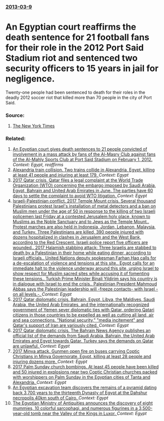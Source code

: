 ### [2013-03-9](/news/2013/03/9/index.md)

# An Egyptian court reaffirms the death sentence for 21 football fans for their role in the 2012 Port Said Stadium riot and sentenced two security officers to 15 years in jail for negligence. 

Twenty-one people had been sentenced to death for their roles in the deadly 2012 soccer riot that killed more than 70 people in the city of Port Said.


### Source:

1. [The New York Times](http://www.nytimes.com/2013/03/10/world/middleeast/egypt-sentences-2012-soccer-riot.html)

### Related:

1. [An Egyptian court gives death sentences to 21 people convicted of involvement in a mass attack by fans of the Al-Masry Club against fans of the Al-Mahly Sports Club at Port Said Stadium on February 1, 2012. ](/news/2013/01/26/an-egyptian-court-gives-death-sentences-to-21-people-convicted-of-involvement-in-a-mass-attack-by-fans-of-the-al-masry-club-against-fans-of.md) _Context: Egypt, reaffirms_
2. [Alexandria train collision. Two trains collide in Alexandria, Egypt, killing at least 41 people and injuring at least 179. ](/news/2017/08/11/alexandria-train-collision-two-trains-collide-in-alexandria-egypt-killing-at-least-41-people-and-injuring-at-least-179.md) _Context: Egypt_
3. [2017 Qatar crisis. Qatar files a legal complaint at the World Trade Organization (WTO) concerning the embargo imposed by Saudi Arabia, Egypt, Bahrain and United Arab Emirates in June. The parties have 60 days to settle the complaint to avoid WTO litigation. ](/news/2017/07/31/2017-qatar-crisis-qatar-files-a-legal-complaint-at-the-world-trade-organization-wto-concerning-the-embargo-imposed-by-saudi-arabia-egypt.md) _Context: Egypt_
4. [Israeli-Palestinian conflict. 2017 Temple Mount crisis. Several thousand Palestinians protest Israel's installation of metal detectors and a ban on Muslim men under the age of 50 in response to the killing of two Israeli policemen last Friday at a contested Jerusalem holy place, known to Muslims as the Noble Sanctuary and to Jews as the Temple Mount.. Protest marches are also held in Indonesia, Jordan, Lebanon, Malaysia, and Turkey. Three Palestinians are killed, 390 people injured with dozens hospitalized in clashes in Jerusalem and the West Bank, according to the Red Crescent. Israeli police report five officers are wounded.. 2017 Halamish stabbing attack: Three Israelis are stabbed to death by a Palestinian in their home while eating dinner, according to Israeli officials.. United Nations deputy spokesman Farhan Haq calls for a de-escalation of violence and tensions at this site.. Egypt calls for an immediate halt to the violence underway around this site, urging Israel to show respect for Muslim sacred sites while accusing it of fomenting these tensions.. Turkish Prime Minister Binali Yildirim says his country is in dialogue with Israel to end the crisis.. Palestinian President Mahmoud Abbas says the Palestinian leadership will -freeze contacts- with Israel -on all levels.-. ](/news/2017/07/21/israeli-palestinian-conflict-2017-temple-mount-crisis-several-thousand-palestinians-protest-israel-s-installation-of-metal-detectors-and.md) _Context: Egypt_
5. [2017 Qatar diplomatic crisis. Bahrain, Egypt, Libya, the Maldives, Saudi Arabia, the United Arab Emirates, and the internationally recognized government of Yemen sever diplomatic ties with Qatar, ordering Qatari citizens in those countries to be expelled as well as cutting all land, air and sea connections. "National security," "media incitement" and Qatar's support of Iran are variously cited. ](/news/2017/06/5/2017-qatar-diplomatic-crisis-bahrain-egypt-libya-the-maldives-saudi-arabia-the-united-arab-emirates-and-the-internationally-recognize.md) _Context: Egypt_
6. [2017 Qatar diplomatic crisis. The Bahrain News Agency publishes an official list of the demands from Saudi Arabia, Bahrain, the United Arab Emirates and Egypt towards Qatar. Turkey says the demands on Qatar are unlawful. ](/news/2017/06/25/2017-qatar-diplomatic-crisis-the-bahrain-news-agency-publishes-an-official-list-of-the-demands-from-saudi-arabia-bahrain-the-united-arab.md) _Context: Egypt_
7. [2017 Minya attack. Gunmen open fire on buses carrying Coptic Christians in Minya Governorate, Egypt, killing at least 28 people and injuring dozens more. ](/news/2017/05/26/2017-minya-attack-gunmen-open-fire-on-buses-carrying-coptic-christians-in-minya-governorate-egypt-killing-at-least-28-people-and-injuring.md) _Context: Egypt_
8. [2017 Palm Sunday church bombings. At least 45 people have been killed and 50 injured in explosions near two Coptic Christian churches packed with worshippers on Palm Sunday in the Egyptian cities of Tanta and Alexandria. ](/news/2017/04/9/2017-palm-sunday-church-bombings-at-least-45-people-have-been-killed-and-50-injured-in-explosions-near-two-coptic-christian-churches-packed.md) _Context: Egypt_
9. [An Egyptian excavation team discovers the remains of a pyramid dating back 3,700 years to the thirteenth Dynasty of Egypt at the Dahshur necropolis 40km south of Cairo. ](/news/2017/04/3/an-egyptian-excavation-team-discovers-the-remains-of-a-pyramid-dating-back-3-700-years-to-the-thirteenth-dynasty-of-egypt-at-the-dahshur-nec.md) _Context: Egypt_
10. [The Egyptian Ministry of Antiquities announces the discovery of eight mummies, 10 colorful sarcophagi, and numerous figurines in a 3,500-year-old tomb near the Valley of the Kings in Luxor. ](/news/2017/04/18/the-egyptian-ministry-of-antiquities-announces-the-discovery-of-eight-mummies-10-colorful-sarcophagi-and-numerous-figurines-in-a-3-500-yea.md) _Context: Egypt_
